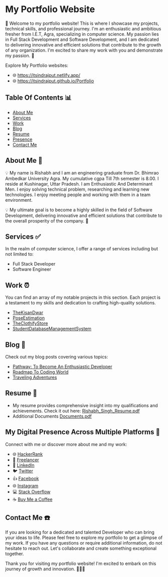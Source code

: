 # My Portfolio Website

👋 Welcome to my portfolio website! This is where I showcase my projects, technical skills, and professional journey. I'm an enthusiastic and ambitious fresher from I.E.T, Agra, specializing in computer science. My passion lies in Full Stack Development and Software Development, and I am dedicated to delivering innovative and efficient solutions that contribute to the growth of any organization. I'm excited to share my work with you and demonstrate my passion. 🚀

Explore My Portfolio websites:
- 🌐 https://itsindrajput.netlify.app/
- 🌐 https://itsindrajput.github.io/Portfolio

## Table Of Contents 📊

- [About Me](#about-me)
- [Services](#services)
- [Work](#work)
- [Blog](#blog)
- [Resume](#resume)
- [Presence](#my-digital-presence-across-multiple-platforms)
- [Contact Me](#contact-me)

## About Me 👤

💡 My name is Rishabh and I am an engineering graduate from Dr. Bhimrao Ambedkar University Agra. My cumulative cgpa Till 7th semester is 8.00. I reside at Kushinagar, Uttar Pradesh. I am Enthusiastic And  Determinant Men. I enjoy solving technical problem, researching and learning new technologies. I enjoy meeting people and working with them in a team environment.

💡 My ultimate goal is to become a highly skilled in the field of Software Development, delivering innovative and efficient solutions that contribute to the overall prosperity of the company. 🎯

## Services ✅

In the realm of computer science, I offer a range of services including but not limited to:
- Full Stack Developer
- Software Engineer

## Work ⏰

You can find an array of my notable projects in this section. Each project is a testament to my skills and dedication to crafting high-quality solutions.
- [TheKisanDwar](https://thekisandwar.netlify.app/)
- [PoseEstimation](https://itsindrajput.github.io/PoseEstimation/)
- [TheClothifyStore](https://itsindrajput.github.io/TheClothifyStore/)
- [StudentDatabaseManagementSystem](https://github.com/itsindrajput/Student-Database-Management-System)
  
## Blog 💛

Check out my blog posts covering various topics:
- [Pathway: To Become An Enthusiastic Developer](https://itsindrajput.github.io/Profiles/Blog-2.html)
- [Roadmap To Coding World](https://itsindrajput.github.io/Profiles/Blog-3.html)
- [Traveling Adventures](https://itsindrajput.github.io/Profiles/Blog-1.html)

## Resume 📝

- My resume provides comprehensive insight into my qualifications and achievements. Check it out here: [Rishabh_Singh_Resume.pdf](https://github.com/itsindrajput/Portfolio/files/12473520/Rishabh_Singh_Resume.pdf)
- Additional Documents [Documents.pdf](https://github.com/itsindrajput/Profiles/files/12326736/Documents.pdf)

## My Digital Presence Across Multiple Platforms 🔗

Connect with me or discover more about me and my work:
- 🌐 [HackerRank](https://www.hackerrank.com/itsindrajput)
- 💼 [Freelancer](https://www.freelancer.com/u/itsindrajput)
- 💬 [LinkedIn](https://www.linkedin.com/in/itsindrajput/)
- 🐦 [Twitter](https://twitter.com/itsindrajput)
- 👍 [Facebook](https://www.facebook.com/itsindrajput)
- 🌐 [Instagram](https://www.instagram.com/itsindrajput/)
- 💻 [Stack Overflow](https://stackoverflow.com/users/18066477/itsindrajput)
- ☕ [Buy Me a Coffee](https://www.buymeacoffee.com/itsindrajput)

## Contact Me ☎️

If you are looking for a dedicated and talented Developer who can bring your ideas to life. Please feel free to explore my portfolio to get a glimpse of my work. If you have any questions or require additional information, do not hesitate to reach out. Let's collaborate and create something exceptional together.

Thank you for visiting my portfolio website! I'm excited to embark on this journey of growth and innovation. 👨‍💻🌟
